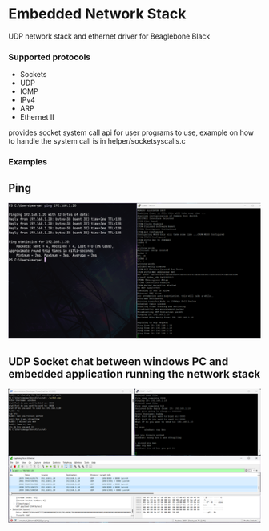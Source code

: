 # Embedded Network Stack

UDP network stack and ethernet driver for Beaglebone Black

### Supported protocols
- Sockets
- UDP
- ICMP
- IPv4
- ARP
- Ethernet II

provides socket system call api for user programs to use, example on how to handle the system call is in helper/socketsyscalls.c

### Examples

## Ping

![alt text](https://github.com/marwan475/Embedded-Network-Stack/blob/main/docs/ping.png)

## UDP Socket chat between windows PC and embedded application running the network stack

![alt text](https://github.com/marwan475/Embedded-Network-Stack/blob/main/docs/schat.png)
